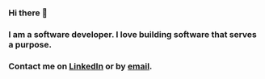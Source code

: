 ### Hi there 👋

### I am a software developer. I love building software that serves a purpose.
### Contact me on [LinkedIn](https://www.linkedin.com/in/aditya-chakraborti/) or by [email](mailto:adityachakraborti14@gmail.com).

<!--
**thealphaversion/thealphaversion** is a ✨ _special_ ✨ repository because its `README.md` (this file) appears on your GitHub profile.

Here are some ideas to get you started:

- 🔭 I’m currently working on ...
- 🌱 I’m currently learning ...
- 👯 I’m looking to collaborate on ...
- 🤔 I’m looking for help with ...
- 💬 Ask me about ...
- 📫 How to reach me: ...
- 😄 Pronouns: ...
- ⚡ Fun fact: ...
-->

